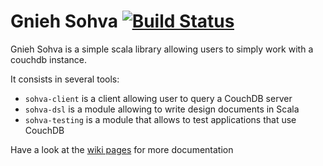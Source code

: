 Gnieh Sohva [![Build Status](https://travis-ci.org/gnieh/sohva.png?branch=master)](https://travis-ci.org/gnieh/sohva)
===========

Gnieh Sohva is a simple scala library allowing users to simply work with a couchdb instance.

It consists in several tools:
 - `sohva-client` is a client allowing user to query a CouchDB server
 - `sohva-dsl` is a module allowing to write design documents in Scala
 - `sohva-testing` is a module that allows to test applications that use CouchDB

Have a look at the [wiki pages](https://github.com/gnieh/sohva/wiki) for more documentation

